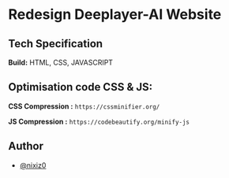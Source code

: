 
# Redesign Deeplayer-AI Website


## Tech Specification

**Build:** HTML, CSS, JAVASCRIPT

## Optimisation code CSS & JS:

**CSS Compression :** ``https://cssminifier.org/``

**JS Compression :** ``https://codebeautify.org/minify-js``
## Author

- [@nixiz0](https://github.com/nixiz0)

